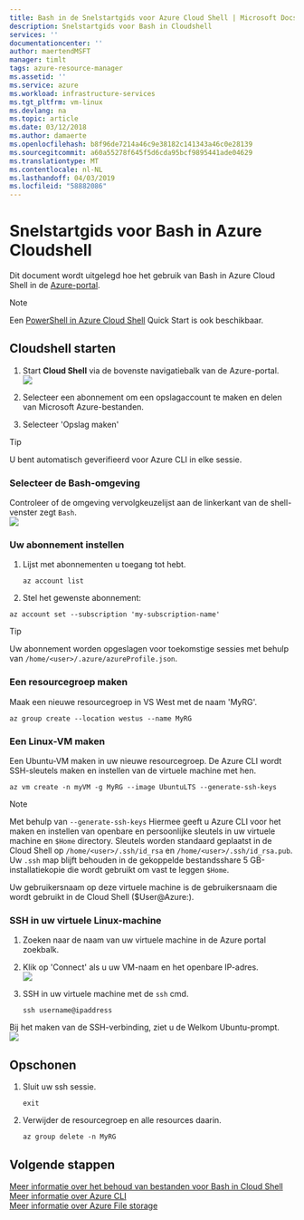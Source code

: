 ```yaml
---
title: Bash in de Snelstartgids voor Azure Cloud Shell | Microsoft Docs
description: Snelstartgids voor Bash in Cloudshell
services: ''
documentationcenter: ''
author: maertendMSFT
manager: timlt
tags: azure-resource-manager
ms.assetid: ''
ms.service: azure
ms.workload: infrastructure-services
ms.tgt_pltfrm: vm-linux
ms.devlang: na
ms.topic: article
ms.date: 03/12/2018
ms.author: damaerte
ms.openlocfilehash: b8f96de7214a46c9e38182c141343a46c0e28139
ms.sourcegitcommit: a60a55278f645f5d6cda95bcf9895441ade04629
ms.translationtype: MT
ms.contentlocale: nl-NL
ms.lasthandoff: 04/03/2019
ms.locfileid: "58882086"
---
```

# <a name="quickstart-for-bash-in-azure-cloud-shell"></a>Snelstartgids voor Bash in Azure Cloudshell

Dit document wordt uitgelegd hoe het gebruik van Bash in Azure Cloud Shell in de [Azure-portal](https://ms.portal.azure.com/).

> [!NOTE]
> Een [PowerShell in Azure Cloud Shell](quickstart-powershell.md) Quick Start is ook beschikbaar.

## <a name="start-cloud-shell"></a>Cloudshell starten
1. Start **Cloud Shell** via de bovenste navigatiebalk van de Azure-portal. <br>
![](media/quickstart/shell-icon.png)

2. Selecteer een abonnement om een opslagaccount te maken en delen van Microsoft Azure-bestanden.
3. Selecteer 'Opslag maken'

> [!TIP]
> U bent automatisch geverifieerd voor Azure CLI in elke sessie.

### <a name="select-the-bash-environment"></a>Selecteer de Bash-omgeving
Controleer of de omgeving vervolgkeuzelijst aan de linkerkant van de shell-venster zegt `Bash`. <br>
![](media/quickstart/env-selector.png)

### <a name="set-your-subscription"></a>Uw abonnement instellen
1. Lijst met abonnementen u toegang tot hebt.
   ```azurecli-interactive
   az account list
   ```

2. Stel het gewenste abonnement: <br>
```azurecli-interactive
az account set --subscription 'my-subscription-name'
```

> [!TIP]
> Uw abonnement worden opgeslagen voor toekomstige sessies met behulp van `/home/<user>/.azure/azureProfile.json`.

### <a name="create-a-resource-group"></a>Een resourcegroep maken
Maak een nieuwe resourcegroep in VS West met de naam 'MyRG'.
```azurecli-interactive
az group create --location westus --name MyRG
```

### <a name="create-a-linux-vm"></a>Een Linux-VM maken
Een Ubuntu-VM maken in uw nieuwe resourcegroep. De Azure CLI wordt SSH-sleutels maken en instellen van de virtuele machine met hen. <br>

```azurecli-interactive
az vm create -n myVM -g MyRG --image UbuntuLTS --generate-ssh-keys
```

> [!NOTE]
> Met behulp van `--generate-ssh-keys` Hiermee geeft u Azure CLI voor het maken en instellen van openbare en persoonlijke sleutels in uw virtuele machine en `$Home` directory. Sleutels worden standaard geplaatst in de Cloud Shell op `/home/<user>/.ssh/id_rsa` en `/home/<user>/.ssh/id_rsa.pub`. Uw `.ssh` map blijft behouden in de gekoppelde bestandsshare 5 GB-installatiekopie die wordt gebruikt om vast te leggen `$Home`.

Uw gebruikersnaam op deze virtuele machine is de gebruikersnaam die wordt gebruikt in de Cloud Shell ($User@Azure:).

### <a name="ssh-into-your-linux-vm"></a>SSH in uw virtuele Linux-machine
1. Zoeken naar de naam van uw virtuele machine in de Azure portal zoekbalk.
2. Klik op 'Connect' als u uw VM-naam en het openbare IP-adres. <br>
   ![](media/quickstart/sshcmd-copy.png)

3. SSH in uw virtuele machine met de `ssh` cmd.
   ```
   ssh username@ipaddress
   ```

Bij het maken van de SSH-verbinding, ziet u de Welkom Ubuntu-prompt. <br>
![](media/quickstart/ubuntu-welcome.png)

## <a name="cleaning-up"></a>Opschonen 
1. Sluit uw ssh sessie.
   ```azurecli-interactive
   exit
   ```

2. Verwijder de resourcegroep en alle resources daarin.
   ```azurecli-interactive
   az group delete -n MyRG
   ```

## <a name="next-steps"></a>Volgende stappen
[Meer informatie over het behoud van bestanden voor Bash in Cloud Shell](persisting-shell-storage.md) <br>
[Meer informatie over Azure CLI](https://docs.microsoft.com/cli/azure/) <br>
[Meer informatie over Azure File storage](../storage/files/storage-files-introduction.md) <br>
